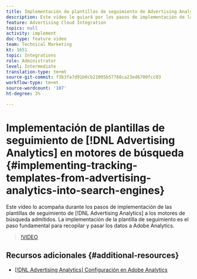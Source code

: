 ```yaml
---
title: Implementación de plantillas de seguimiento de Advertising Analytics en motores de búsqueda
description: Este vídeo le guiará por los pasos de implementación de las plantillas de seguimiento de Advertising Analytics en los motores de búsqueda admitidos. La implementación de la plantilla de seguimiento es el paso fundamental para recopilar y pasar los datos a Adobe Analytics.
feature: Advertising Cloud Integration
topics: null
activity: implement
doc-type: feature video
team: Technical Marketing
kt: 1651
topic: Integrations
role: Administrator
level: Intermediate
translation-type: tm+mt
source-git-commit: f3b3fa7d91b0cb21005b57768ca23ed6700fcc03
workflow-type: tm+mt
source-wordcount: '107'
ht-degree: 3%

---
```



# Implementación de plantillas de seguimiento de [!DNL Advertising Analytics] en motores de búsqueda {#implementing-tracking-templates-from-advertising-analytics-into-search-engines}

Este vídeo lo acompaña durante los pasos de implementación de las plantillas de seguimiento de [!DNL Advertising Analytics] a los motores de búsqueda admitidos. La implementación de la plantilla de seguimiento es el paso fundamental para recopilar y pasar los datos a Adobe Analytics.

>[!VIDEO](https://video.tv.adobe.com/v/23120/?quality=12)

## Recursos adicionales {#additional-resources}

* [ [!DNL Advertising Analytics] Configuración en Adobe Analytics](https://helpx.adobe.com/analytics/kt/using/advertising-analytics-feature-video-configure.html)
